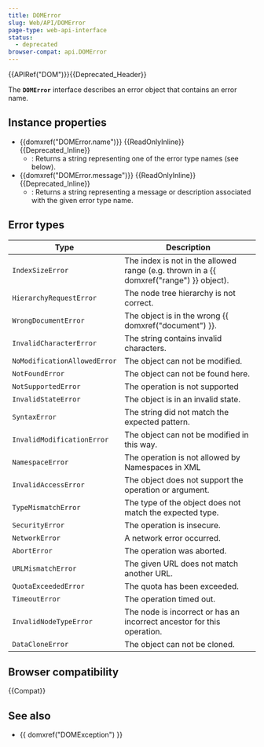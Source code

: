 ```yaml
---
title: DOMError
slug: Web/API/DOMError
page-type: web-api-interface
status:
  - deprecated
browser-compat: api.DOMError
---
```


{{APIRef("DOM")}}{{Deprecated_Header}}

The **`DOMError`** interface describes an error object that contains an error name.

## Instance properties

- {{domxref("DOMError.name")}} {{ReadOnlyInline}} {{Deprecated_Inline}}
  - : Returns a string representing one of the error type names (see below).
- {{domxref("DOMError.message")}} {{ReadOnlyInline}} {{Deprecated_Inline}}
  - : Returns a string representing a message or description associated with the given error type name.

## Error types

| Type                         | Description                                                                             |
| ---------------------------- | --------------------------------------------------------------------------------------- |
| `IndexSizeError`             | The index is not in the allowed range (e.g. thrown in a {{ domxref("range") }} object). |
| `HierarchyRequestError`      | The node tree hierarchy is not correct.                                                 |
| `WrongDocumentError`         | The object is in the wrong {{ domxref("document") }}.                                   |
| `InvalidCharacterError`      | The string contains invalid characters.                                                 |
| `NoModificationAllowedError` | The object can not be modified.                                                         |
| `NotFoundError`              | The object can not be found here.                                                       |
| `NotSupportedError`          | The operation is not supported                                                          |
| `InvalidStateError`          | The object is in an invalid state.                                                      |
| `SyntaxError`                | The string did not match the expected pattern.                                          |
| `InvalidModificationError`   | The object can not be modified in this way.                                             |
| `NamespaceError`             | The operation is not allowed by Namespaces in XML                                       |
| `InvalidAccessError`         | The object does not support the operation or argument.                                  |
| `TypeMismatchError`          | The type of the object does not match the expected type.                                |
| `SecurityError`              | The operation is insecure.                                                              |
| `NetworkError`               | A network error occurred.                                                               |
| `AbortError`                 | The operation was aborted.                                                              |
| `URLMismatchError`           | The given URL does not match another URL.                                               |
| `QuotaExceededError`         | The quota has been exceeded.                                                            |
| `TimeoutError`               | The operation timed out.                                                                |
| `InvalidNodeTypeError`       | The node is incorrect or has an incorrect ancestor for this operation.                  |
| `DataCloneError`             | The object can not be cloned.                                                           |

## Browser compatibility

{{Compat}}

## See also

- {{ domxref("DOMException") }}
